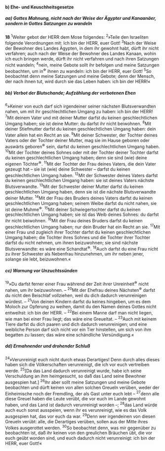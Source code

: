 #### b) Ehe- und Keuschheitsgesetze

##### aa) Gottes Mahnung, nicht nach der Weise der Ägypter und Kanaanäer, sondern in Gottes Satzungen zu wandeln

__18__
<sup>1</sup>Weiter gebot der HERR dem Mose folgendes:
<sup>2</sup>»Teile den Israeliten folgende Verordnungen mit: Ich bin der HERR, euer Gott!
<sup>3</sup>Nach der Weise der Bewohner des Landes Ägypten, in dem ihr gewohnt habt, dürft ihr nicht verfahren; auch nach der Weise der Bewohner des Landes Kanaan, wohin ich euch bringen werde, dürft ihr nicht verfahren und nach ihren Satzungen nicht wandeln;
<sup>4</sup>nein, meine Gebote sollt ihr befolgen und meine Satzungen beobachten, um in<sup title="oder: nach">&#x2732;</sup> ihnen zu wandeln: ich bin der HERR, euer Gott!
<sup>5</sup>So beobachtet denn meine Satzungen und meine Gebote; denn der Mensch, der nach ihnen tut, wird durch sie das Leben haben: ich bin der HERR!«

##### bb) Verbot der Blutschande; Aufzählung der verbotenen Ehen

<sup>6</sup>»Keiner von euch darf sich irgendeiner seiner nächsten Blutsverwandten nahen, um mit ihr geschlechtlichen Umgang zu haben: ich bin der HERR!
<sup>7</sup>Mit deinem Vater und mit deiner Mutter darfst du keinen geschlechtlichen Umgang haben; sie ist deine Mutter: du darfst ihr nicht beiwohnen.
<sup>8</sup>Mit deiner Stiefmutter darfst du keinen geschlechtlichen Umgang haben: dein Vater allein hat ein Recht an sie.
<sup>9</sup>Mit deiner Schwester, der Tochter deines Vaters oder der Tochter deiner Mutter, mag sie im Hause geboren oder auswärts geboren<sup title="= von außen zugebracht">&#x2732;</sup> sein, darfst du keinen geschlechtlichen Umgang haben.
<sup>10</sup>Mit der Tochter deines Sohnes oder mit der Tochter deiner Tochter darfst du keinen geschlechtlichen Umgang haben; denn sie sind (wie) deine eigenen Töchter<sup title="?">&#x2732;</sup>.
<sup>11</sup>Mit der Tochter der Frau deines Vaters, die dein Vater gezeugt hat – sie ist (wie) deine Schwester – darfst du keinen geschlechtlichen Umgang haben.
<sup>12</sup>Mit der Schwester deines Vaters darfst du keinen geschlechtlichen Umgang haben: sie ist deines Vaters nächste Blutsverwandte.
<sup>13</sup>Mit der Schwester deiner Mutter darfst du keinen geschlechtlichen Umgang haben, denn sie ist die nächste Blutsverwandte deiner Mutter.
<sup>14</sup>Mit der Frau des Bruders deines Vaters darfst du keinen geschlechtlichen Umgang haben; seinem Weibe darfst du nicht nahen, sie ist deine Muhme<sup title="= Ohmsfrau, Tante">&#x2732;</sup>.
<sup>15</sup>Mit deiner Schwiegertochter darfst du keinen geschlechtlichen Umgang haben; sie ist das Weib deines Sohnes: du darfst ihr nicht beiwohnen.
<sup>16</sup>Mit der Frau deines Bruders darfst du keinen geschlechtlichen Umgang haben; nur dein Bruder hat ein Recht an sie.
<sup>17</sup>Mit einer Frau und zugleich ihrer Tochter darfst du keinen geschlechtlichen Umgang haben; die Tochter ihres Sohnes und die Tochter ihrer Tochter darfst du nicht nehmen, um ihnen beizuwohnen; sie sind nächste Blutsverwandte: es wäre eine Schandtat<sup title="oder: grobe Unzucht = Blutschande">&#x2732;</sup>.
<sup>18</sup>Auch darfst du eine Frau nicht zu ihrer Schwester als Nebenfrau hinzunehmen, um ihr neben jener, solange sie lebt, beizuwohnen.«

##### cc) Warnung vor Unzuchtssünden

<sup>19</sup>»Du darfst ferner einer Frau während der Zeit ihrer Unreinheit<sup title="d.h. ihres monatlichen Unwohlseins">&#x2732;</sup> nicht nahen, um ihr beizuwohnen. –
<sup>20</sup>Mit der Ehefrau deines Nächsten<sup title="oder: Volksgenossen">&#x2732;</sup> darfst du nicht den Beischlaf vollziehen, weil du dich dadurch verunreinigen würdest. –
<sup>21</sup>Von deinen Kindern darfst du keines hingeben, um es dem Moloch zur Opferung zu weihen, damit du den Namen deines Gottes nicht entweihst: ich bin der HERR. –
<sup>22</sup>Bei einem Manne darf man nicht liegen, wie man bei einer Frau liegt; das wäre eine Greueltat. –
<sup>23</sup>Auch mit keinem Tiere darfst du dich paaren und dich dadurch verunreinigen; und eine weibliche Person darf sich nicht vor ein Tier hinstellen, um sich von ihm begatten zu lassen; das wäre eine schändliche Versündigung.«

##### dd) Ermahnender und drohender Schluß

<sup>24</sup>»Verunreinigt euch nicht durch etwas Derartiges! Denn durch alles dieses haben sich die Völkerschaften verunreinigt, die ich vor euch vertreiben werde.
<sup>25</sup>[Da das Land dadurch verunreinigt wurde, habe ich seine Verschuldung an ihm heimgesucht, so daß das Land seine Bewohner ausgespien hat.]
<sup>26</sup>Ihr aber sollt meine Satzungen und meine Gebote beobachten und dürft keinen von allen solchen Greueln verüben, weder der Einheimische noch der Fremdling, der als Gast unter euch lebt –
<sup>27</sup>denn alle diese Greuel haben die Leute verübt, die vor euch im Lande gewohnt haben, und das Land ist dadurch verunreinigt worden –;
<sup>28</sup>das Land würde auch euch sonst ausspeien, wenn ihr es verunreinigt, wie es das Volk ausgespien hat, das vor euch da war.
<sup>29</sup>Denn wer irgendeinen von diesen Greueln verübt: alle, die Derartiges verüben, sollen aus der Mitte ihres Volkes ausgerottet werden.
<sup>30</sup>So beobachtet denn, was mir gegenüber zu beobachten ist, daß ihr keinen von den greulichen Bräuchen übt, die vor euch geübt worden sind, und euch dadurch nicht verunreinigt: ich bin der HERR, euer Gott!«